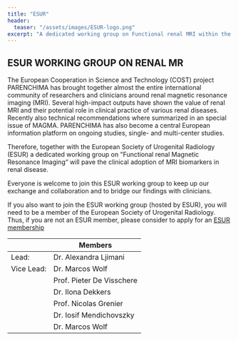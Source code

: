 ```yaml
---
title: "ESUR"
header:
  teaser: "/assets/images/ESUR-logo.png"
excerpt: "A dedicated working group on Functional renal MRI within the European Society of Urogenital Radiology (ESUR)"
---
```


## ESUR WORKING GROUP ON RENAL MR

The European Cooperation in Science and Technology (COST) project PARENCHIMA has brought together almost the entire international community of researchers and clinicians around renal magnetic resonance imaging (MRI). Several high-impact outputs have shown the value of renal MRI and their potential role in clinical practice of various renal diseases. Recently also technical recommendations where summarized in an special issue of MAGMA. PARENCHIMA has also become a central European information platform on ongoing studies, single- and multi-center studies.

Therefore, together with the European Society of Urogenital Radiology (ESUR) a dedicated working group on "Functional renal Magnetic Resonance Imaging“ will pave the clinical adoption of MRI biomarkers in renal disease.

Everyone is welcome to join this ESUR working group to keep up our exchange and collaboration and to bridge our findings with clinicians.

If you also want to join the ESUR working group (hosted by ESUR), you will need to be a member of the European Society of Urogenital Radiology. Thus, if you are not an ESUR member, please consider to apply for an [ESUR membership](http://www.esur.org/membership-application/apply-for-membership/)

||Members|
|-|---|
|Lead: |Dr. Alexandra Ljimani|
|Vice Lead: |Dr. Marcos Wolf|
||Prof. Pieter De Visschere|
||Dr. Ilona Dekkers|
||Prof. Nicolas Grenier|
||Dr. Iosif Mendichovszky|
||Dr. Marcos Wolf|